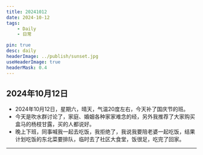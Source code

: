 ```yaml
---
title: 20241012
date: 2024-10-12
tags:
    - Daily
    - 日常

pin: true
desc: daily
headerImage: ../publish/sunset.jpg
useHeaderImage: true
headerMask: 0.4
---
```


## 2024年10月12日
- 2024年10月12日，星期六，晴天，气温20度左右，今天补了国庆节的班。
- 今天是吹水群讨论了，家庭、婚姻各种家家难念的经，另外我推荐了大家购买盒马的杨枝甘露，买的人都说好。
- 晚上下班，同事喊我一起去吃饭，我拒绝了，我说我要陪老婆一起吃饭，结果计划吃饭的东北菜要排队，临时去了社区大食堂，饭很足，吃完了回家。


---


